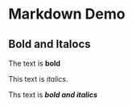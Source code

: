 
# Markdown Demo

## Bold and Italocs

The text is **bold**

This text is _italics_.

Ths text is **_bold and italics_**

